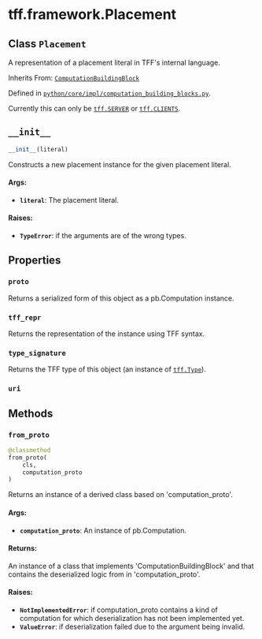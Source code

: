 <div itemscope itemtype="http://developers.google.com/ReferenceObject">
<meta itemprop="name" content="tff.framework.Placement" />
<meta itemprop="path" content="Stable" />
<meta itemprop="property" content="proto"/>
<meta itemprop="property" content="tff_repr"/>
<meta itemprop="property" content="type_signature"/>
<meta itemprop="property" content="uri"/>
<meta itemprop="property" content="__init__"/>
<meta itemprop="property" content="from_proto"/>
</div>

# tff.framework.Placement

## Class `Placement`

A representation of a placement literal in TFF's internal language.

Inherits From:
[`ComputationBuildingBlock`](../../tff/framework/ComputationBuildingBlock.md)

Defined in
[`python/core/impl/computation_building_blocks.py`](http://github.com/tensorflow/federated/tree/master/tensorflow_federated/python/core/impl/computation_building_blocks.py).

<!-- Placeholder for "Used in" -->

Currently this can only be
<a href="../../tff.md#SERVER"><code>tff.SERVER</code></a> or
<a href="../../tff.md#CLIENTS"><code>tff.CLIENTS</code></a>.

<h2 id="__init__"><code>__init__</code></h2>

```python
__init__(literal)
```

Constructs a new placement instance for the given placement literal.

#### Args:

*   <b>`literal`</b>: The placement literal.

#### Raises:

*   <b>`TypeError`</b>: if the arguments are of the wrong types.

## Properties

<h3 id="proto"><code>proto</code></h3>

Returns a serialized form of this object as a pb.Computation instance.

<h3 id="tff_repr"><code>tff_repr</code></h3>

Returns the representation of the instance using TFF syntax.

<h3 id="type_signature"><code>type_signature</code></h3>

Returns the TFF type of this object (an instance of
<a href="../../tff/Type.md"><code>tff.Type</code></a>).

<h3 id="uri"><code>uri</code></h3>

## Methods

<h3 id="from_proto"><code>from_proto</code></h3>

```python
@classmethod
from_proto(
    cls,
    computation_proto
)
```

Returns an instance of a derived class based on 'computation_proto'.

#### Args:

*   <b>`computation_proto`</b>: An instance of pb.Computation.

#### Returns:

An instance of a class that implements 'ComputationBuildingBlock' and that
contains the deserialized logic from in 'computation_proto'.

#### Raises:

*   <b>`NotImplementedError`</b>: if computation_proto contains a kind of
    computation for which deserialization has not been implemented yet.
*   <b>`ValueError`</b>: if deserialization failed due to the argument being
    invalid.
